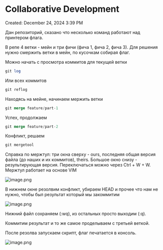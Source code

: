 # Collaborative Development

Created: December 24, 2024 3:39 PM

Дан репозиторий, сказано что несколько команд работают над принтером флага.

В репе 4 ветки - мейн и три фичи (фича 1, фича 2, фича 3). Для решения нужно смержить ветки в мейн, по кусочкам собирая флаг.

Можно начать с просмотра коммитов для текущей ветки

```sql
git log
```

Или всех коммитов

```sql
git reflog
```

Находясь на мейне, начинаем мержить ветки

```sql
git merge feature/part-1
```

Успех, продолжаем

```sql
git merge feature/part-2
```

Конфликт, решаем

```sql
git mergetool
```

Справка по мержтул: три окна сверху - ours, последняя общая версия файла (до наших и их коммитов), theirs. Большое окно снизу - результирующая версия. Переключаться можно через Ctrl + W + W. Мержтул работает на основе VIM

![image.png](Collaborative%20Development%20166021737a8980c28891cca9a3f5ee96/image.png)

В нижнем окне резолвим конфликт, убираем HEAD и прочее что нам не нужно, чтобы был результат который мы закоммитим

![image.png](Collaborative%20Development%20166021737a8980c28891cca9a3f5ee96/image%201.png)

Нижний файл сохраняем (:wq), из остальных просто выходим (:q).

Коммитим результат и то же самое проделываем с третьей веткой.

После резолва запускаем скрипт, флаг печатается в консоль.

![image.png](Collaborative%20Development%20166021737a8980c28891cca9a3f5ee96/image%202.png)
